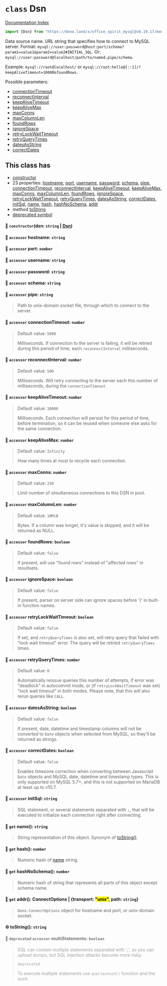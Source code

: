 # `class` Dsn

[Documentation Index](../README.md)

```ts
import {Dsn} from "https://deno.land/x/office_spirit_mysql@v0.19.17/mod.ts"
```

Data source name. URL string that specifies how to connect to MySQL server.
Format: `mysql://user:password@host:port/schema?param1=value1&param2=value2#INITIAL_SQL`.
Or: `mysql://user:password@localhost/path/to/named.pipe/schema`.

Example: `mysql://root@localhost/` or `mysql://root:hello@[::1]/?keepAliveTimeout=10000&foundRows`.

Possible parameters:
- [connectionTimeout](../class.Dsn/README.md#-accessor-connectiontimeout-number)
- [reconnectInterval](../class.Dsn/README.md#-accessor-reconnectinterval-number)
- [keepAliveTimeout](../class.Dsn/README.md#-accessor-keepalivetimeout-number)
- [keepAliveMax](../class.Dsn/README.md#-accessor-keepalivemax-number)
- [maxConns](../class.Dsn/README.md#-accessor-maxconns-number)
- [maxColumnLen](../class.Dsn/README.md#-accessor-maxcolumnlen-number)
- [foundRows](../class.Dsn/README.md#-accessor-foundrows-boolean)
- [ignoreSpace](../class.Dsn/README.md#-accessor-ignorespace-boolean)
- [retryLockWaitTimeout](../class.Dsn/README.md#-accessor-retrylockwaittimeout-boolean)
- [retryQueryTimes](../class.Dsn/README.md#-accessor-retryquerytimes-number)
- [datesAsString](../class.Dsn/README.md#-accessor-datesasstring-boolean)
- [correctDates](../class.Dsn/README.md#-accessor-correctdates-boolean)

## This class has

- [constructor](#-constructordsn-string--dsn)
- 23 properties:
[hostname](#-accessor-hostname-string),
[port](#-accessor-port-number),
[username](#-accessor-username-string),
[password](#-accessor-password-string),
[schema](#-accessor-schema-string),
[pipe](#-accessor-pipe-string),
[connectionTimeout](#-accessor-connectiontimeout-number),
[reconnectInterval](#-accessor-reconnectinterval-number),
[keepAliveTimeout](#-accessor-keepalivetimeout-number),
[keepAliveMax](#-accessor-keepalivemax-number),
[maxConns](#-accessor-maxconns-number),
[maxColumnLen](#-accessor-maxcolumnlen-number),
[foundRows](#-accessor-foundrows-boolean),
[ignoreSpace](#-accessor-ignorespace-boolean),
[retryLockWaitTimeout](#-accessor-retrylockwaittimeout-boolean),
[retryQueryTimes](#-accessor-retryquerytimes-number),
[datesAsString](#-accessor-datesasstring-boolean),
[correctDates](#-accessor-correctdates-boolean),
[initSql](#-accessor-initsql-string),
[name](#-get-name-string),
[hash](#-get-hash-number),
[hashNoSchema](#-get-hashnoschema-number),
[addr](#-get-addr-connectoptions--transport-unix-path-string)
- method [toString](#-tostring-string)
- [deprecated symbol](#-deprecated-accessor-multistatements-boolean)


#### 🔧 `constructor`(dsn: `string` | [Dsn](../class.Dsn/README.md))



#### 📄 `accessor` hostname: `string`



#### 📄 `accessor` port: `number`



#### 📄 `accessor` username: `string`



#### 📄 `accessor` password: `string`



#### 📄 `accessor` schema: `string`



#### 📄 `accessor` pipe: `string`

> Path to unix-domain socket file, through which to connect to the server.



#### 📄 `accessor` connectionTimeout: `number`

> Default value: `5000`
> 
> Milliseconds. If connection to the server is failing, it will be retried during this period of time, each `reconnectInterval` milliseconds.



#### 📄 `accessor` reconnectInterval: `number`

> Default value: `500`
> 
> Milliseconds. Will retry connecting to the server each this number of milliseconds, during the `connectionTimeout`.



#### 📄 `accessor` keepAliveTimeout: `number`

> Default value: `10000`
> 
> Milliseconds. Each connection will persist for this period of time, before termination, so it can be reused when someone else asks for the same connection.



#### 📄 `accessor` keepAliveMax: `number`

> Default value: `Infinity`
> 
> How many times at most to recycle each connection.



#### 📄 `accessor` maxConns: `number`

> Default value: `250`
> 
> Limit number of simultaneous connections to this DSN in pool.



#### 📄 `accessor` maxColumnLen: `number`

> Default value: `10MiB`
> 
> Bytes. If a column was longer, it's value is skipped, and it will be returned as NULL.



#### 📄 `accessor` foundRows: `boolean`

> Default value: `false`
> 
> If present, will use "found rows" instead of "affected rows" in resultsets.



#### 📄 `accessor` ignoreSpace: `boolean`

> Default value: `false`
> 
> If present, parser on server side can ignore spaces before '(' in built-in function names.



#### 📄 `accessor` retryLockWaitTimeout: `boolean`

> Default value: `false`
> 
> If set, and `retryQueryTimes` is also set, will retry query that failed with "lock wait timeout" error. The query will be retried `retryQueryTimes` times.



#### 📄 `accessor` retryQueryTimes: `number`

> Default value: `0`
> 
> Automatically reissue queries this number of attempts, if error was "deadlock" in autocommit mode, or (if `retryLockWaitTimeout` was set) "lock wait timeout" in both modes.
> Please note, that this will also rerun queries like `CALL`.



#### 📄 `accessor` datesAsString: `boolean`

> Default value: `false`
> 
> If present, date, datetime and timestamp columns will not be converted to `Date` objects when selected from MySQL, so they'll be returned as strings.



#### 📄 `accessor` correctDates: `boolean`

> Default value: `false`
> 
> Enables timezone correction when converting between Javascript `Date` objects and MySQL date, datetime and timestamp types.
> This is only supported on MySQL 5.7+, and this is not supported on MariaDB at least up to v10.7.



#### 📄 `accessor` initSql: `string`

> SQL statement, or several statements separated with `;`, that will be executed to initialize each connection right after connecting.



#### 📄 `get` name(): `string`

> String representation of this object. Synonym of [toString()](../class.Dsn/README.md#-tostring-string).



#### 📄 `get` hash(): `number`

> Numeric hash of [name](../class.Dsn/README.md#-get-name-string) string.



#### 📄 `get` hashNoSchema(): `number`

> Numeric hash of string that represents all parts of this object except schema name.



#### 📄 `get` addr(): ConnectOptions | \{transport: <mark>"unix"</mark>, path: `string`}

> `Deno.ConnectOptions` object for hostname and port, or unix-domain socket.



#### ⚙ toString(): `string`



<div style="opacity:0.6">

#### 📄 `deprecated` `accessor` multiStatements: `boolean`

> SQL can contain multiple statements separated with ';', so you can upload dumps, but SQL injection attacks become more risky.
> 
> `deprecated`
> 
> To execute multiple statements use `queriesVoid()` function and the such.



</div>


